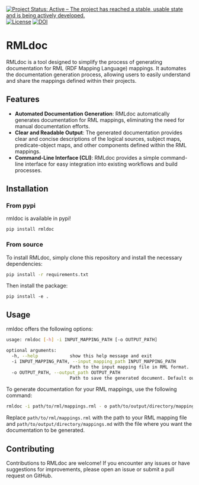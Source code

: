 [![Project Status: Active – The project has reached a stable, usable state and is being actively developed.](https://www.repostatus.org/badges/latest/active.svg)](https://www.repostatus.org/#active) [![License](https://camo.githubusercontent.com/db9dfde8049c5d66ba62fde707d2cfb30e26f9f26ff274c3442c0aec1ec410a4/68747470733a2f2f696d672e736869656c64732e696f2f62616467652f4c6963656e73652d417061636865253230322e302d626c75652e737667)](https://github.com/oeg-upm/Mapeathor/blob/master/LICENSE) [![DOI](https://zenodo.org/badge/DOI/10.5281/zenodo.10732487.svg)](https://doi.org/10.5281/zenodo.10732487)

# RMLdoc

RMLdoc is a tool designed to simplify the process of generating documentation for RML (RDF Mapping Language) mappings. It automates the documentation generation process, allowing users to easily understand and share the mappings defined within their projects.

## Features

- **Automated Documentation Generation**: RMLdoc automatically generates documentation for RML mappings, eliminating the need for manual documentation efforts.
- **Clear and Readable Output**: The generated documentation provides clear and concise descriptions of the logical sources, subject maps, predicate-object maps, and other components defined within the RML mappings.
- **Command-Line Interface (CLI)**: RMLdoc provides a simple command-line interface for easy integration into existing workflows and build processes.

## Installation

### From pypi
rmldoc is available in pypi!

```bash
pip install rmldoc
```

### From source

To install RMLdoc, simply clone this repository and install the necessary dependencies:

```bash
pip install -r requirements.txt
```

Then install the package:
```
pip install -e .
```
## Usage

rmldoc offers the following options:
```bash
usage: rmldoc [-h] -i INPUT_MAPPING_PATH [-o OUTPUT_PATH]

optional arguments:
  -h, --help            show this help message and exit
  -i INPUT_MAPPING_PATH, --input_mapping_path INPUT_MAPPING_PATH
                        Path to the input mapping file in RML format.
  -o OUTPUT_PATH, --output_path OUTPUT_PATH
                        Path to save the generated document. Default output is output.md

```


To generate documentation for your RML mappings, use the following command:

```bash
rmldoc -i path/to/rml/mappings.rml - o path/to/output/directory/mappings.md
```

Replace `path/to/rml/mappings.rml` with the path to your RML mapping file and `path/to/output/directory/mappings.md` with the file where you want the documentation to be generated.



## Contributing

Contributions to RMLdoc are welcome! If you encounter any issues or have suggestions for improvements, please open an issue or submit a pull request on GitHub.



